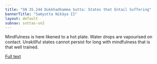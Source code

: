 ```yaml
---
title: "SN 35.244 Dukkhadhamma Sutta: States that Entail Suffering"
bannerTitle: "Saṁyutta Nikāya II" 
layout: default 
subnav: suttas-sn2
---
```


Mindfulness is here likened to a hot plate. Water drops are vapourised on contact. Unskillful states cannot persist for long with mindfulness that is that well trained.

[Full text](https://tipitaka.fandom.com/wiki/SN4-V2-Ch1-Samyutta35#244._States_That_Entail_Suffering_.28Dukkhadhamma.29)
